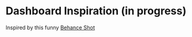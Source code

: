 # Dashboard Inspiration (in progress)

Inspired by this funny [Behance Shot](https://www.behance.net/gallery/155535263/Toxiccity-UI-Dashboard)
